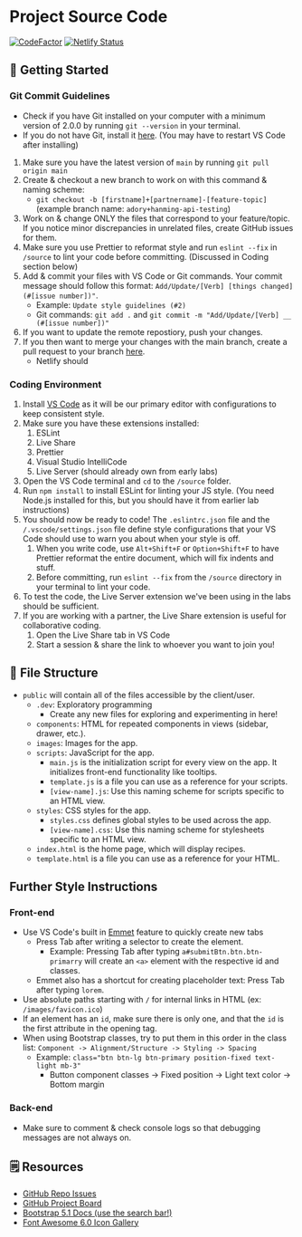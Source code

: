 # Project Source Code

[![CodeFactor](https://www.codefactor.io/repository/github/cse110-fa21-group5/cse110-fa21-group5/badge?s=5332332ef2c647f086442b3584693dbe4a0b2068)](https://www.codefactor.io/repository/github/cse110-fa21-group5/cse110-fa21-group5)
[![Netlify Status](https://api.netlify.com/api/v1/badges/0552da19-8d05-408c-963e-04f9ea60650d/deploy-status)](https://team-ocean-recipes.netlify.app/)

## 🚀 Getting Started

### Git Commit Guidelines

-   Check if you have Git installed on your computer with a minimum version of 2.0.0 by running `git --version` in your terminal.
-   If you do not have Git, install it [here](https://git-scm.com/downloads). (You may have to restart VS Code after installing)

1. Make sure you have the latest version of `main` by running `git pull origin main`
2. Create & checkout a new branch to work on with this command & naming scheme:
    - `git checkout -b [firstname]+[partnername]-[feature-topic]` (example branch name: `adory+hanming-api-testing`)
3. Work on & change ONLY the files that correspond to your feature/topic. If you notice minor discrepancies in unrelated files, create GitHub issues for them.
4. Make sure you use Prettier to reformat style and run `eslint --fix` in `/source` to lint your code before committing. (Discussed in Coding section below)
5. Add & commit your files with VS Code or Git commands. Your commit message should follow this format: `Add/Update/[Verb] [things changed] (#[issue number])"`.
    - Example: `Update style guidelines (#2)`
    - Git commands: `git add .` and `git commit -m "Add/Update/[Verb] __ (#[issue number])"`
6. If you want to update the remote repostiory, push your changes.
7. If you then want to merge your changes with the main branch, create a pull request to your branch
   [here](https://github.com/cse110-fa21-group5/cse110-fa21-group5/pulls).
    - Netlify should

### Coding Environment

1. Install [VS Code](https://code.visualstudio.com/download) as it will be our primary editor with configurations to keep consistent style.
2. Make sure you have these extensions installed:
    1. ESLint
    2. Live Share
    3. Prettier
    4. Visual Studio IntelliCode
    5. Live Server (should already own from early labs)
3. Open the VS Code terminal and `cd` to the `/source` folder.
4. Run `npm install` to install ESLint for linting your JS style. (You need Node.js installed for this, but you should have it from earlier lab instructions)
5. You should now be ready to code! The `.eslintrc.json` file and the `/.vscode/settings.json` file define style configurations that your VS Code
   should use to warn you about when your style is off.
    1. When you write code, use `Alt+Shift+F` or `Option+Shift+F` to have Prettier reformat the entire document, which will fix indents and stuff.
    2. Before committing, run `eslint --fix` from the `/source` directory in your terminal to lint your code.
6. To test the code, the Live Server extension we've been using in the labs should be sufficient.
7. If you are working with a partner, the Live Share extension is useful for collaborative coding.
    1. Open the Live Share tab in VS Code
    2. Start a session & share the link to whoever you want to join you!

## 📁 File Structure

-   `public` will contain all of the files accessible by the client/user.
    -   `.dev`: Exploratory programming
        -   Create any new files for exploring and experimenting in here!
    -   `components`: HTML for repeated components in views (sidebar, drawer, etc.).
    -   `images`: Images for the app.
    -   `scripts`: JavaScript for the app.
        -   `main.js` is the initialization script for every view on the app. It initializes front-end functionality like tooltips.
        -   `template.js` is a file you can use as a reference for your scripts.
        -   `[view-name].js`: Use this naming scheme for scripts specific to an HTML view.
    -   `styles`: CSS styles for the app.
        -   `styles.css` defines global styles to be used across the app.
        -   `[view-name].css`: Use this naming scheme for stylesheets specific to an HTML view.
    -   `index.html` is the home page, which will display recipes.
    -   `template.html` is a file you can use as a reference for your HTML.

## Further Style Instructions

### Front-end

-   Use VS Code's built in [Emmet](https://code.visualstudio.com/docs/editor/emmet) feature to quickly create new tabs
    -   Press Tab after writing a selector to create the element.
        -   Example: Pressing Tab after typing `a#submitBtn.btn.btn-primarry` will create an `<a>` element with the respective id and classes.
    -   Emmet also has a shortcut for creating placeholder text: Press Tab after typing `lorem`.
-   Use absolute paths starting with `/` for internal links in HTML (ex: `/images/favicon.ico`)
-   If an element has an `id`, make sure there is only one, and that the `id` is the first attribute in the opening tag.
-   When using Bootstrap classes, try to put them in this order in the class list: `Component -> Alignment/Structure -> Styling -> Spacing`
    -   Example: `class="btn btn-lg btn-primary position-fixed text-light mb-3"`
        -   Button component classes -> Fixed position -> Light text color -> Bottom margin

### Back-end

-   Make sure to comment & check console logs so that debugging messages are not always on.

## 🗒️ Resources

-   [GitHub Repo Issues](https://github.com/cse110-fa21-group5/cse110-fa21-group5/issues)
-   [GitHub Project Board](https://github.com/orgs/cse110-fa21-group5/projects/1/views/1)
-   [Bootstrap 5.1 Docs (use the search bar!)](https://getbootstrap.com/docs/5.1)
-   [Font Awesome 6.0 Icon Gallery](https://fontawesome.com/v6.0/icons?m=free)
